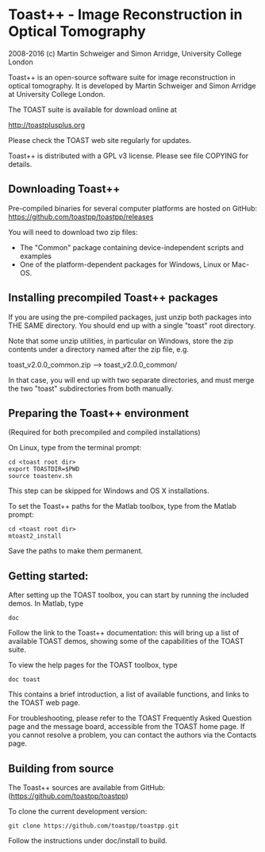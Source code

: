 Toast++ - Image Reconstruction in Optical Tomography
====================================================

2008-2016 (c) Martin Schweiger and Simon Arridge, University College London

Toast++ is an open-source software suite for image reconstruction in optical
tomography. It is developed by Martin Schweiger and Simon Arridge at University
College London.

The TOAST suite is available for download online at

http://toastplusplus.org

Please check the TOAST web site regularly for updates.

Toast++ is distributed with a GPL v3 license. Please see file COPYING for
details.

Downloading Toast++
-------------------

Pre-compiled binaries for several computer platforms are hosted on GitHub:
https://github.com/toastpp/toastpp/releases

You will need to download two zip files:
- The "Common" package containing device-independent scripts and examples
- One of the platform-dependent packages for Windows, Linux or Mac-OS.

Installing precompiled Toast++ packages
---------------------------------------

If you are using the pre-compiled packages, just unzip both packages into THE
SAME directory. You should end up with a single "toast" root directory.

Note that some unzip utilities, in particular on Windows, store the zip contents
under a directory named after the zip file, e.g.

toast_v2.0.0_common.zip  -->  toast_v2.0.0_common/

In that case, you will end up with two separate directories, and must merge the
two "toast" subdirectories from both manually.

Preparing the Toast++ environment
---------------------------------

(Required for both precompiled and compiled installations)

On Linux, type from the terminal prompt:

```
cd <toast root dir>
export TOASTDIR=$PWD
source toastenv.sh
```

This step can be skipped for Windows and OS X installations.

To set the Toast++ paths for the Matlab toolbox, type from the Matlab prompt:

```
cd <toast root dir>
mtoast2_install
```

Save the paths to make them permanent.

Getting started:
----------------
After setting up the TOAST toolbox, you can start by running the included
demos. In Matlab, type

```
doc
```

Follow the link to the Toast++ documentation: this will bring up a list of
available TOAST demos, showing some of the capabilities of the TOAST suite.

To view the help pages for the TOAST toolbox, type

```
doc toast
```

This contains a brief introduction, a list of available functions, and links
to the TOAST web page.

For troubleshooting, please refer to the TOAST Frequently Asked Question
page and the message board, accessible from the TOAST home page. If you
cannot resolve a problem, you can contact the authors via the Contacts page.

Building from source
--------------------

The Toast++ sources are available from GitHub:
(https://github.com/toastpp/toastpp)

To clone the current development version:

```
git clone https://github.com/toastpp/toastpp.git
```

Follow the instructions under doc/install to build.
